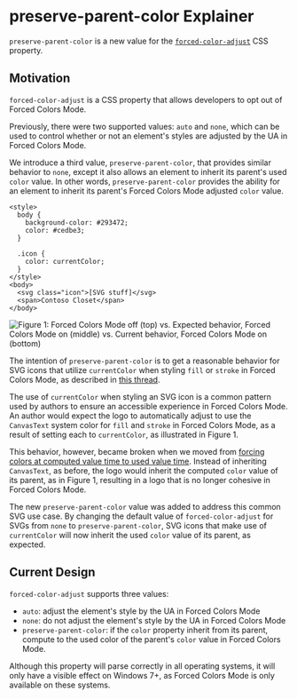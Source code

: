 # preserve-parent-color Explainer 

`preserve-parent-color` is a new value for the
[`forced-color-adjust`](https://www.w3.org/TR/css-color-adjust-1) CSS property.

## Motivation 

`forced-color-adjust` is a CSS property that allows developers to
opt out of Forced Colors Mode.

Previously, there were two supported values: `auto` and `none`, which can be
used to control whether or not an element's styles are adjusted by the UA in
Forced Colors Mode.

We introduce a third value, `preserve-parent-color`, that provides similar
behavior to `none`, except it also allows an element to inherit its parent's
used `color` value. In other words, `preserve-parent-color` provides the ability
for an element to inherit its parent's Forced Colors Mode adjusted `color`
value.

```
<style>
  body {
    background-color: #293472;
    color: #cedbe3;
  }
  
  .icon {
    color: currentColor;
  }
</style>
<body>
  <svg class="icon">[SVG stuff]</svg>
  <span>Contoso Closet</span>
</body>
```

![Figure 1: Forced Colors Mode off (top) vs. Expected behavior, Forced Colors
Mode on (middle) vs. Current behavior, Forced Colors Mode on
(bottom)](preserve-parent-color-example.png) 

The intention of `preserve-parent-color` is to get a reasonable behavior for SVG
icons that utilize `currentColor` when styling `fill` or `stroke` in Forced
Colors Mode, as described in [this
thread](https://github.com/w3c/csswg-drafts/issues/6310).

The use of `currentColor` when styling an SVG icon is a common pattern used by
authors to ensure an accessible experience in Forced Colors Mode. An author
would expect the logo to automatically adjust to use the `CanvasText` system
color for `fill` and `stroke` in Forced Colors Mode, as a result of setting each
to `currentColor`, as illustrated in Figure 1.

This behavior, however, became broken when we moved from [forcing colors at
computed value time to used value
time](https://github.com/w3c/csswg-drafts/issues/4915). Instead of inheriting
`CanvasText`, as before, the logo would inherit the computed `color` value of
its parent, as in Figure 1, resulting in a logo that is no longer cohesive in
Forced Colors Mode.

The new `preserve-parent-color` value was added to address this common SVG use
case. By changing the default value of `forced-color-adjust` for SVGs from
`none` to `preserve-parent-color`, SVG icons that make use of `currentColor`
will now inherit the used `color` value of its parent, as expected.

## Current Design 

`forced-color-adjust` supports three values:
  - `auto`: adjust the element's style by the UA in Forced Colors Mode
  - `none`: do not adjust the element's style by the UA in Forced Colors Mode
  - `preserve-parent-color`: if the `color` property inherit from its parent,
    compute to the used color of the parent's `color` value in Forced Colors
Mode.

Although this property will parse correctly in all operating systems, it will
only have a visible effect on Windows 7+, as Forced Colors Mode is only
available on these systems.
